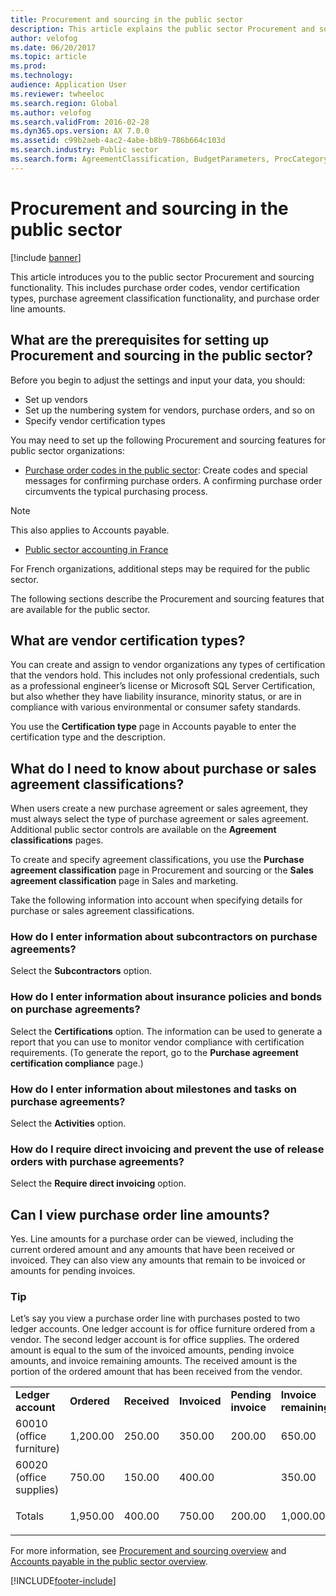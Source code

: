 ```yaml
---
title: Procurement and sourcing in the public sector
description: This article explains the public sector Procurement and sourcing functionality. This includes purchase order codes, vendor certification types, purchase agreement classification functionality, and purchase order line amounts.
author: velofog
ms.date: 06/20/2017
ms.topic: article
ms.prod: 
ms.technology: 
audience: Application User
ms.reviewer: twheeloc
ms.search.region: Global
ms.author: velofog
ms.search.validFrom: 2016-02-28
ms.dyn365.ops.version: AX 7.0.0
ms.assetid: c99b2aeb-4ac2-4abe-b8b9-786b664c103d
ms.search.industry: Public sector
ms.search.form: AgreementClassification, BudgetParameters, ProcCategoryHierarchyManagement, PurchTableListPage, smmActivities, VendCertificationType, VendTableListPage
---
```


# Procurement and sourcing in the public sector

[!include [banner](../includes/banner.md)]

This article introduces you to the public sector Procurement and sourcing functionality. This includes purchase order codes, vendor certification types, purchase agreement classification functionality, and purchase order line amounts.

## What are the prerequisites for setting up Procurement and sourcing in the public sector?
Before you begin to adjust the settings and input your data, you should:

-   Set up vendors
-   Set up the numbering system for vendors, purchase orders, and so on
-   Specify vendor certification types

You may need to set up the following Procurement and sourcing features for public sector organizations:

-    [Purchase order codes in the public sector](purchase-order-codes-public-sector.md): 
Create codes and special messages for confirming purchase orders. A confirming purchase order circumvents the typical purchasing process.

> [!NOTE]
> This also applies to Accounts payable.

-   [Public sector accounting in France](../localizations/emea-fra-public-sector-accounting.md) 

For French organizations, additional steps may be required for the public sector.

The following sections describe the Procurement and sourcing features that are available for the public sector.

## What are vendor certification types?
You can create and assign to vendor organizations any types of certification that the vendors hold. This includes not only professional credentials, such as a professional engineer’s license or Microsoft SQL Server Certification, but also whether they have liability insurance, minority status, or are in compliance with various environmental or consumer safety standards. 

You use the **Certification type** page in Accounts payable to enter the certification type and the description.

## What do I need to know about purchase or sales agreement classifications?
When users create a new purchase agreement or sales agreement, they must always select the type of purchase agreement or sales agreement. Additional public sector controls are available on the **Agreement classifications** pages. 

To create and specify agreement classifications, you use the **Purchase agreement classification** page in Procurement and sourcing or the **Sales agreement classification** page in Sales and marketing. 

Take the following information into account when specifying details for purchase or sales agreement classifications.

### How do I enter information about subcontractors on purchase agreements?

Select the **Subcontractors** option.

### How do I enter information about insurance policies and bonds on purchase agreements?

Select the **Certifications** option. The information can be used to generate a report that you can use to monitor vendor compliance with certification requirements. (To generate the report, go to the **Purchase agreement certification compliance** page.)

### How do I enter information about milestones and tasks on purchase agreements?

Select the **Activities** option.

### How do I require direct invoicing and prevent the use of release orders with purchase agreements?

Select the **Require direct invoicing** option. 

## Can I view purchase order line amounts?
Yes. Line amounts for a purchase order can be viewed, including the current ordered amount and any amounts that have been received or invoiced. They can also view any amounts that remain to be invoiced or amounts for pending invoices.

### Tip

Let’s say you view a purchase order line with purchases posted to two ledger accounts. One ledger account is for office furniture ordered from a vendor. The second ledger account is for office supplies. The ordered amount is equal to the sum of the invoiced amounts, pending invoice amounts, and invoice remaining amounts. The received amount is the portion of the ordered amount that has been received from the vendor.

<table>

<col width="16%" />
<col width="16%" />
<col width="16%" />
<col width="16%" />
<col width="16%" />
<col width="16%" />

<tbody>
<tr class="odd">
<td><strong>Ledger account</strong></td>
<td><strong>Ordered</strong></td>
<td><strong>Received</strong></td>
<td><strong>Invoiced</strong></td>
<td><strong>Pending invoice</strong></td>
<td><strong>Invoice remaining</strong></td>
</tr>
<tr class="even">
<td>60010 (office furniture)</td>
<td><p>1,200.00</p></td>
<td>250.00</td>
<td>350.00</td>
<td>200.00</td>
<td><p>650.00</p></td>
</tr>
<tr class="odd">
<td>60020 (office supplies)</td>
<td><p>750.00</p></td>
<td>150.00</td>
<td>400.00</td>
<td>&nbsp;</td>
<td><p>350.00</p></td>
</tr>
<tr class="even">
<td>Totals</td>
<td><p>1,950.00</p></td>
<td>400.00</td>
<td>750.00</td>
<td>200.00</td>
<td><p>1,000.00</p></td>
</tr>
</tbody>
</table>



For more information, see [Procurement and sourcing overview](../../supply-chain/procurement/procurement-sourcing-overview.md) and 
[Accounts payable in the public sector overview](accounts-payable-public-sector.md).





[!INCLUDE[footer-include](../../includes/footer-banner.md)]
